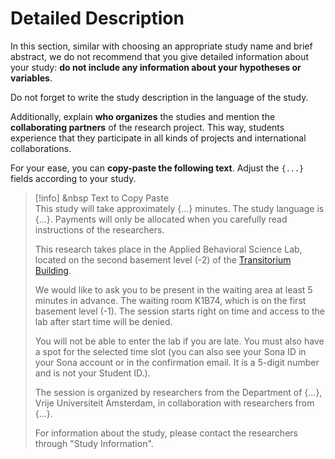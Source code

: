
# Detailed Description

In this section, similar with choosing an appropriate study name and brief abstract, we do not recommend that you give detailed information about your study: **do not include any information about your hypotheses or variables**.

Do not forget to write the study description in the language of the study.

Additionally, explain **who organizes** the studies and mention the **collaborating partners** of the research project. This way, students experience that they participate in all kinds of projects and international collaborations.

For your ease, you can **copy-paste the following text**. Adjust the `{...}` fields according to your study.

>[!info] <i class="fa-solid fa-info"></i> &nbsp Text to Copy Paste 
><br>
> This study will take approximately {...} minutes. The study language is {...}. Payments will only be allocated when you carefully read instructions of the researchers.   
>  
> This research takes place in the Applied Behavioral Science Lab, located on the second basement level (-2) of the [Transitorium Building](https://vu.nl/en/about-vu/more-about/transitorium).   
>  
> We would like to ask you to be present in the waiting area at least 5 minutes in advance. The waiting room K1B74, which is on the first basement level (-1). The session starts right on time and access to the lab after start time will be denied.   
>  
> You will not be able to enter the lab if you are late. You must also have a spot for the selected time slot (you can also see your Sona ID in your Sona account or in the confirmation email. It is a 5-digit number and is not your Student ID.).     
>  
> The session is organized by researchers from the Department of {...}, Vrije Universiteit Amsterdam, in collaboration with researchers from {...}.     
>  
> For information about the study, please contact the researchers through "Study Information".


